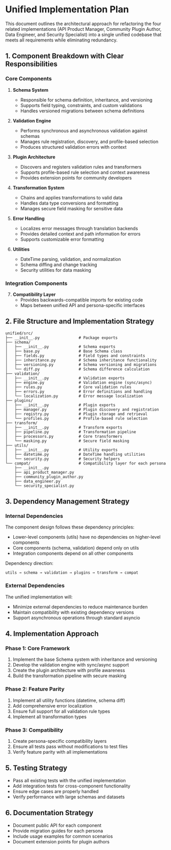 # Unified Implementation Plan

This document outlines the architectural approach for refactoring the four related implementations (API Product Manager, Community Plugin Author, Data Engineer, and Security Specialist) into a single unified codebase that meets all requirements while eliminating redundancy.

## 1. Component Breakdown with Clear Responsibilities

### Core Components

1. **Schema System**
   - Responsible for schema definition, inheritance, and versioning
   - Supports field typing, constraints, and custom validations
   - Handles versioned migrations between schema definitions

2. **Validation Engine**
   - Performs synchronous and asynchronous validation against schemas
   - Manages rule registration, discovery, and profile-based selection
   - Produces structured validation errors with context

3. **Plugin Architecture**
   - Discovers and registers validation rules and transformers
   - Supports profile-based rule selection and context awareness
   - Provides extension points for community developers

4. **Transformation System**
   - Chains and applies transformations to valid data
   - Handles data type conversions and formatting
   - Manages secure field masking for sensitive data

5. **Error Handling**
   - Localizes error messages through translation backends
   - Provides detailed context and path information for errors
   - Supports customizable error formatting

6. **Utilities**
   - DateTime parsing, validation, and normalization
   - Schema diffing and change tracking
   - Security utilities for data masking

### Integration Components

7. **Compatibility Layer**
   - Provides backwards-compatible imports for existing code
   - Maps between unified API and persona-specific interfaces

## 2. File Structure and Implementation Strategy

```
unified/src/
├── __init__.py                 # Package exports
├── schema/
│   ├── __init__.py             # Schema exports
│   ├── base.py                 # Base Schema class
│   ├── fields.py               # Field types and constraints
│   ├── inheritance.py          # Schema inheritance functionality
│   ├── versioning.py           # Schema versioning and migrations
│   └── diff.py                 # Schema difference calculation
├── validation/
│   ├── __init__.py             # Validation exports
│   ├── engine.py               # Validation engine (sync/async)
│   ├── rules.py                # Core validation rules
│   ├── errors.py               # Error definitions and handling
│   └── localization.py         # Error message localization
├── plugins/
│   ├── __init__.py             # Plugin exports
│   ├── manager.py              # Plugin discovery and registration
│   ├── registry.py             # Plugin storage and retrieval
│   └── profiles.py             # Profile-based rule selection
├── transform/
│   ├── __init__.py             # Transform exports
│   ├── pipeline.py             # Transformation pipeline
│   ├── processors.py           # Core transformers
│   └── masking.py              # Secure field masking
├── utils/
│   ├── __init__.py             # Utility exports
│   ├── datetime.py             # DateTime handling utilities
│   └── security.py             # Security helpers
└── compat/                     # Compatibility layer for each persona
    ├── __init__.py
    ├── api_product_manager.py
    ├── community_plugin_author.py
    ├── data_engineer.py
    └── security_specialist.py
```

## 3. Dependency Management Strategy

### Internal Dependencies

The component design follows these dependency principles:
- Lower-level components (utils) have no dependencies on higher-level components
- Core components (schema, validation) depend only on utils
- Integration components depend on all other components

Dependency direction:
```
utils → schema → validation → plugins → transform → compat
```

### External Dependencies

The unified implementation will:
- Minimize external dependencies to reduce maintenance burden
- Maintain compatibility with existing dependency versions
- Support asynchronous operations through standard asyncio

## 4. Implementation Approach

### Phase 1: Core Framework

1. Implement the base Schema system with inheritance and versioning
2. Develop the validation engine with sync/async support
3. Create the plugin architecture with profile awareness
4. Build the transformation pipeline with secure masking

### Phase 2: Feature Parity

1. Implement all utility functions (datetime, schema diff)
2. Add comprehensive error localization
3. Ensure full support for all validation rule types
4. Implement all transformation types

### Phase 3: Compatibility

1. Create persona-specific compatibility layers
2. Ensure all tests pass without modifications to test files
3. Verify feature parity with all implementations

## 5. Testing Strategy

- Pass all existing tests with the unified implementation
- Add integration tests for cross-component functionality
- Ensure edge cases are properly handled
- Verify performance with large schemas and datasets

## 6. Documentation Strategy

- Document public API for each component
- Provide migration guides for each persona
- Include usage examples for common scenarios
- Document extension points for plugin authors